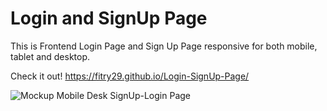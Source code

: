 ﻿# Login and SignUp Page
This is Frontend Login Page and Sign Up Page responsive for both mobile, tablet and desktop.

Check it out! 
https://fitry29.github.io/Login-SignUp-Page/

![Mockup Mobile Desk SignUp-Login Page](https://github.com/fitry29/Login-SignUp-Page/assets/85754818/c243ed98-878c-40de-a84a-f353a14620c9)
